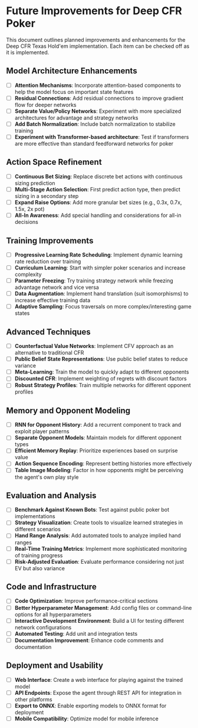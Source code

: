 # Future Improvements for Deep CFR Poker

This document outlines planned improvements and enhancements for the Deep CFR Texas Hold'em implementation. Each item can be checked off as it is implemented.

## Model Architecture Enhancements

- [ ] **Attention Mechanisms**: Incorporate attention-based components to help the model focus on important state features
- [ ] **Residual Connections**: Add residual connections to improve gradient flow for deeper networks
- [ ] **Separate Value/Policy Networks**: Experiment with more specialized architectures for advantage and strategy networks
- [ ] **Add Batch Normalization**: Include batch normalization to stabilize training
- [ ] **Experiment with Transformer-based architecture**: Test if transformers are more effective than standard feedforward networks for poker

## Action Space Refinement

- [ ] **Continuous Bet Sizing**: Replace discrete bet actions with continuous sizing prediction
- [ ] **Multi-Stage Action Selection**: First predict action type, then predict sizing in a secondary step
- [ ] **Expand Raise Options**: Add more granular bet sizes (e.g., 0.3x, 0.7x, 1.5x, 2x pot)
- [ ] **All-In Awareness**: Add special handling and considerations for all-in decisions

## Training Improvements

- [ ] **Progressive Learning Rate Scheduling**: Implement dynamic learning rate reduction over training
- [ ] **Curriculum Learning**: Start with simpler poker scenarios and increase complexity
- [ ] **Parameter Freezing**: Try training strategy network while freezing advantage network and vice versa
- [ ] **Data Augmentation**: Implement hand translation (suit isomorphisms) to increase effective training data
- [ ] **Adaptive Sampling**: Focus traversals on more complex/interesting game states

## Advanced Techniques

- [ ] **Counterfactual Value Networks**: Implement CFV approach as an alternative to traditional CFR
- [ ] **Public Belief State Representations**: Use public belief states to reduce variance
- [ ] **Meta-Learning**: Train the model to quickly adapt to different opponents
- [ ] **Discounted CFR**: Implement weighting of regrets with discount factors
- [ ] **Robust Strategy Profiles**: Train multiple networks for different opponent profiles

## Memory and Opponent Modeling

- [ ] **RNN for Opponent History**: Add a recurrent component to track and exploit player patterns
- [ ] **Separate Opponent Models**: Maintain models for different opponent types
- [ ] **Efficient Memory Replay**: Prioritize experiences based on surprise value
- [ ] **Action Sequence Encoding**: Represent betting histories more effectively
- [ ] **Table Image Modeling**: Factor in how opponents might be perceiving the agent's own play style

## Evaluation and Analysis

- [ ] **Benchmark Against Known Bots**: Test against public poker bot implementations
- [ ] **Strategy Visualization**: Create tools to visualize learned strategies in different scenarios
- [ ] **Hand Range Analysis**: Add automated tools to analyze implied hand ranges
- [ ] **Real-Time Training Metrics**: Implement more sophisticated monitoring of training progress
- [ ] **Risk-Adjusted Evaluation**: Evaluate performance considering not just EV but also variance

## Code and Infrastructure

- [ ] **Code Optimization**: Improve performance-critical sections
- [ ] **Better Hyperparameter Management**: Add config files or command-line options for all hyperparameters
- [ ] **Interactive Development Environment**: Build a UI for testing different network configurations
- [ ] **Automated Testing**: Add unit and integration tests
- [ ] **Documentation Improvement**: Enhance code comments and documentation

## Deployment and Usability

- [ ] **Web Interface**: Create a web interface for playing against the trained model
- [ ] **API Endpoints**: Expose the agent through REST API for integration in other platforms
- [ ] **Export to ONNX**: Enable exporting models to ONNX format for deployment
- [ ] **Mobile Compatibility**: Optimize model for mobile inference

